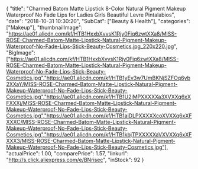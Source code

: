 {
	"title": "Charmed Batom Matte Lipstick 8-Color Natural Pigment Makeup Waterproof No Fade Lips for Ladies Girls Beautiful Levre Pintalabios",
	"date": "2018-10-31 10:30:20",
	"SubCat": ["Beauty & Health"],
	"categories": ["Makeup"],
	"thumbnailImage": "https://ae01.alicdn.com/kf/HTB1HxxbXvvsK1Rjy0Fiq6zwtXXa8/MISS-ROSE-Charmed-Batom-Matte-Lipstick-Natural-Pigment-Makeup-Waterproof-No-Fade-Lips-Stick-Beauty-Cosmetics.jpg_220x220.jpg",
	"BigImage": ["https://ae01.alicdn.com/kf/HTB1HxxbXvvsK1Rjy0Fiq6zwtXXa8/MISS-ROSE-Charmed-Batom-Matte-Lipstick-Natural-Pigment-Makeup-Waterproof-No-Fade-Lips-Stick-Beauty-Cosmetics.jpg","https://ae01.alicdn.com/kf/HTB1yEv3w7UmBKNjSZFOq6yb2XXaY/MISS-ROSE-Charmed-Batom-Matte-Lipstick-Natural-Pigment-Makeup-Waterproof-No-Fade-Lips-Stick-Beauty-Cosmetics.jpg","https://ae01.alicdn.com/kf/HTB1U2jMPXXXXXa3XVXXq6xXFXXXj/MISS-ROSE-Charmed-Batom-Matte-Lipstick-Natural-Pigment-Makeup-Waterproof-No-Fade-Lips-Stick-Beauty-Cosmetics.jpg","https://ae01.alicdn.com/kf/HTB1aiDLPXXXXXcoXVXXq6xXFXXXC/MISS-ROSE-Charmed-Batom-Matte-Lipstick-Natural-Pigment-Makeup-Waterproof-No-Fade-Lips-Stick-Beauty-Cosmetics.jpg","https://ae01.alicdn.com/kf/HTB1kbjTPXXXXXaVXVXXq6xXFXXX3/MISS-ROSE-Charmed-Batom-Matte-Lipstick-Natural-Pigment-Makeup-Waterproof-No-Fade-Lips-Stick-Beauty-Cosmetics.jpg"],
	"actualPrice": 1.00,
	"comparePrice": 1.57,
	"linkurl": "http://s.click.aliexpress.com/e/BNrisec",
	"inStock": 92
}
